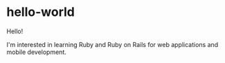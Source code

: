 # hello-world

Hello!

I'm interested in learning Ruby and Ruby on Rails for web applications and mobile development.
